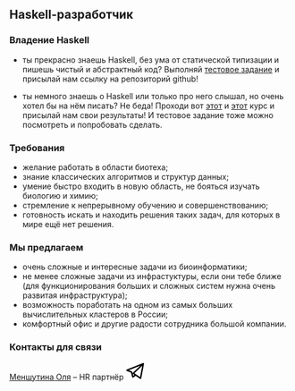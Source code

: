 ## Haskell-разработчик

### Владение Haskell

- ты прекрасно знаешь Haskell, без ума от статической типизации и пишешь чистый и абстрактный код? Выполняй [тестовое задание](/tests/haskell.md) и присылай нам ссылку на репозиторий github!

- ты немного знаешь о Haskell или только про него слышал, но очень хотел бы на нём писать? Не беда! Проходи вот [этот](https://stepik.org/course/75) и [этот](https://stepik.org/course/693) курс и присылай нам свои результаты! И тестовое задание тоже можно посмотреть и попробовать сделать.

### Требования
- желание работать в области биотеха;
- знание классических алгоритмов и структур данных;
- умение быстро входить в новую область, не бояться изучать биологию и химию;
- стремление к непрерывному обучению и совершенствованию;
- готовность искать и находить решения таких задач, для которых в мире ещё нет решения.

### Мы предлагаем
- очень сложные и интересные задачи из биоинформатики;
- не менее сложные задачи из инфрастуктуры, если они тебе ближе (для функционирования больших и сложных систем нужна очень развитая инфраструктура);
- возможность поработать на одном из самых больших вычислительных кластеров в России;
- комфортный офис и другие радости сотрудника большой компании.

### Контакты для связи
[Меншутина Оля](mailto:menshutina@biocad.ru) – HR партнёр [ ![@Mensh](/img/telegram.png) ](https://telegram.me/Mensh)
